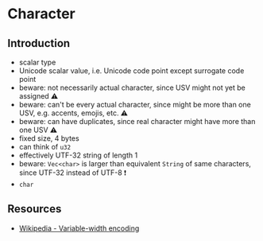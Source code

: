 # Character



## Introduction

- scalar type
- Unicode scalar value, i.e. Unicode code point except surrogate code point
- beware: not necessarily actual character, since USV might not yet be assigned ⚠️
- beware: can't be every actual character, since might be more than one USV, e.g. accents, emojis, etc. ⚠️
- beware: can have duplicates, since real character might have more than one USV ⚠️
- fixed size, 4 bytes
- can think of `u32`
- effectively UTF-32 string of length 1
- beware: `Vec<char>` is larger than equivalent `String` of same characters, since UTF-32 instead of UTF-8 ❗️
- `char`



## Resources

- [Wikipedia - Variable-width encoding](https://en.m.wikipedia.org/wiki/Variable-width_encoding)
